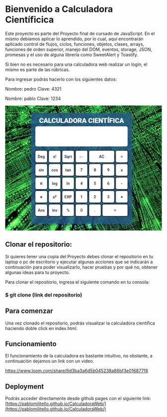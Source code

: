# Bienvenido a Calculadora Científicica

Este proyecto es parte del Proyecto final de cursado de JavaScript. En el mismo debíamos aplicar lo aprendido, por lo cual, aquí encontrarán aplicado control de flujos, ciclos, funciones, objetos, clases, arrays, funciones de orden superior, manejo del DOM, eventos, storage, JSON, promesas y el uso de alguna librería como SweetAlert y Toastify.

Si bien no es necesario para una calculadora web realizar un logín, el mismo es parte de las rúbricas.

Para ingresar podrás hacerlo con los siguientes datos:

Nombre: pedro
Clave: 4321

Nombre: pablo
Clave: 1234

![imgCalculadora](./images/imagenCalculadora.jpg)

## Clonar el repositorio:

Si quieres tener una copia del Proyecto debes clonar el repositorio en tu laptop o pc de escritorio y ejecutar algunas acciones que se indicarán a continuación para poder visualizarlo, hacer pruebas y por qué no, obtener algunas ideas para tu proyecto.

Para clonar el repositorio, ingresa el siguiente comando en tu consola:

### $ git clone (link del repositorio)

## Para comenzar

Una vez clonado el repositorio, podrás visualizar la calculadora científica haciendo doble click en index.html.

## Funcionamiento

El funcionamiento de la calculadora es bastante intuitivo, no obstante, a continuación dejamos un link con un video.

https://www.loom.com/share/6d3ba3a6d5b045238a86bf3e016877f8

## Deployment

Podrás acceder directamente desde github pages con el siguiente link: [https://pablomilitello.github.io/CalculadoraWeb/](https://pablomilitello.github.io/CalculadoraWeb/)
